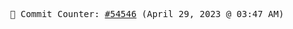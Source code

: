 <p align="center">
    <samp>
        📮 Commit Counter: <a href="https://github.com/Javascript-void0/Javascript-void0/commits/main">#54546</a> (April 29, 2023 @ 03:47 AM)
    </samp>
</p>